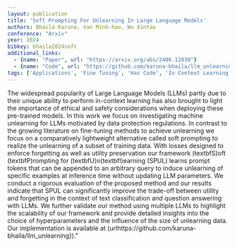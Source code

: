 ```yaml
---
layout: publication
title: 'Soft Prompting For Unlearning In Large Language Models'
authors: Bhaila Karuna, Van Minh-hao, Wu Xintao
conference: "Arxiv"
year: 2024
bibkey: bhaila2024soft
additional_links:
  - {name: "Paper", url: "https://arxiv.org/abs/2406.12038"}
  - {name: "Code", url: "https://github.com/karuna-bhaila/llm_unlearning"}
tags: ['Applications', 'Fine Tuning', 'Has Code', 'In Context Learning', 'Pretraining Methods', 'Prompting', 'Reinforcement Learning', 'Responsible AI', 'Tools', 'Training Techniques']
---
```

The widespread popularity of Large Language Models (LLMs) partly due to their unique ability to perform in-context learning has also brought to light the importance of ethical and safety considerations when deploying these pre-trained models. In this work we focus on investigating machine unlearning for LLMs motivated by data protection regulations. In contrast to the growing literature on fine-tuning methods to achieve unlearning we focus on a comparatively lightweight alternative called soft prompting to realize the unlearning of a subset of training data. With losses designed to enforce forgetting as well as utility preservation our framework (textbfS)oft (textbfP)rompting for (textbfU)n(textbfl)earning (SPUL) learns prompt tokens that can be appended to an arbitrary query to induce unlearning of specific examples at inference time without updating LLM parameters. We conduct a rigorous evaluation of the proposed method and our results indicate that SPUL can significantly improve the trade-off between utility and forgetting in the context of text classification and question answering with LLMs. We further validate our method using multiple LLMs to highlight the scalability of our framework and provide detailed insights into the choice of hyperparameters and the influence of the size of unlearning data. Our implementation is available at (urlhttps://github.com/karuna-bhaila/llm\_unlearning\}\)."
